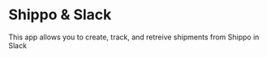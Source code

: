 # Shippo & Slack

This app allows you to create, track, and retreive shipments from Shippo in Slack 
